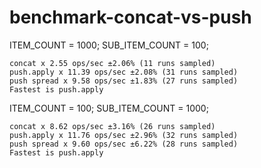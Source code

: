 # benchmark-concat-vs-push

ITEM_COUNT = 1000;
SUB_ITEM_COUNT = 100;

```
concat x 2.55 ops/sec ±2.06% (11 runs sampled)
push.apply x 11.39 ops/sec ±2.08% (31 runs sampled)
push spread x 9.58 ops/sec ±1.83% (27 runs sampled)
Fastest is push.apply
```

ITEM_COUNT = 100;
SUB_ITEM_COUNT = 1000;

```
concat x 8.62 ops/sec ±3.16% (26 runs sampled)
push.apply x 11.76 ops/sec ±2.96% (32 runs sampled)
push spread x 9.60 ops/sec ±6.22% (28 runs sampled)
Fastest is push.apply
```